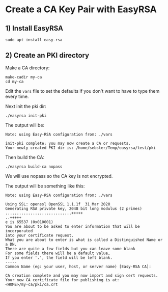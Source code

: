 # Create a CA Key Pair with EasyRSA

## 1) Install EasyRSA

```shell script
sudo apt install easy-rsa
```

## 2) Create an PKI directory

Make a CA directory:

```shell script
make-cadir my-ca
cd my-ca
```

Edit the `vars` file to set the defaults if you don't want to have to type them every time.

Next init the pki dir:

```shell script
./easyrsa init-pki
```

The output will be:

```
Note: using Easy-RSA configuration from: ./vars

init-pki complete; you may now create a CA or requests.
Your newly created PKI dir is: /home/sebster/Temp/easyrsa/test/pki
```

Then build the CA:

```shell script
./easyrsa build-ca nopass
```

We will use nopass so the CA key is not encrypted.

The output will be something like this:

```
Note: using Easy-RSA configuration from: ./vars

Using SSL: openssl OpenSSL 1.1.1f  31 Mar 2020
Generating RSA private key, 2048 bit long modulus (2 primes)
.............................+++++
..+++++
e is 65537 (0x010001)
You are about to be asked to enter information that will be incorporated
into your certificate request.
What you are about to enter is what is called a Distinguished Name or a DN.
There are quite a few fields but you can leave some blank
For some fields there will be a default value,
If you enter '.', the field will be left blank.
-----
Common Name (eg: your user, host, or server name) [Easy-RSA CA]:

CA creation complete and you may now import and sign cert requests.
Your new CA certificate file for publishing is at:
<HOME>/my-ca/pki/ca.crt
```
